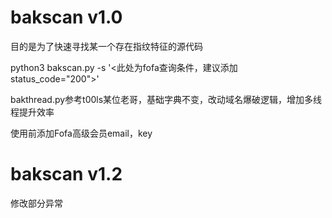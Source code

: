 # bakscan v1.0

目的是为了快速寻找某一个存在指纹特征的源代码

python3 bakscan.py -s '<此处为fofa查询条件，建议添加status_code="200">'

bakthread.py参考t00ls某位老哥，基础字典不变，改动域名爆破逻辑，增加多线程提升效率

使用前添加Fofa高级会员email，key

# bakscan v1.2
修改部分异常
